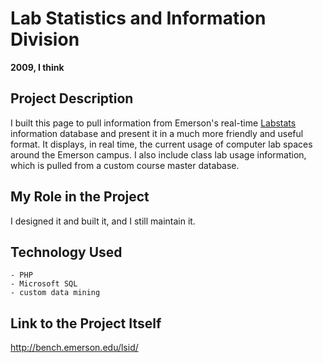 # Lab Statistics and Information Division

**2009, I think**

## Project Description

I built this page to pull information from Emerson's real-time [Labstats](http://www.computerlabsolutions.com/labstats.cfm) information database and present it in a much more friendly and useful format. It displays, in real time, the current usage of computer lab spaces around the Emerson campus. I also include class lab usage information, which is pulled from a custom course master database.

## My Role in the Project

I designed it and built it, and I still maintain it.

## Technology Used

	- PHP
	- Microsoft SQL
	- custom data mining

## Link to the Project Itself

http://bench.emerson.edu/lsid/